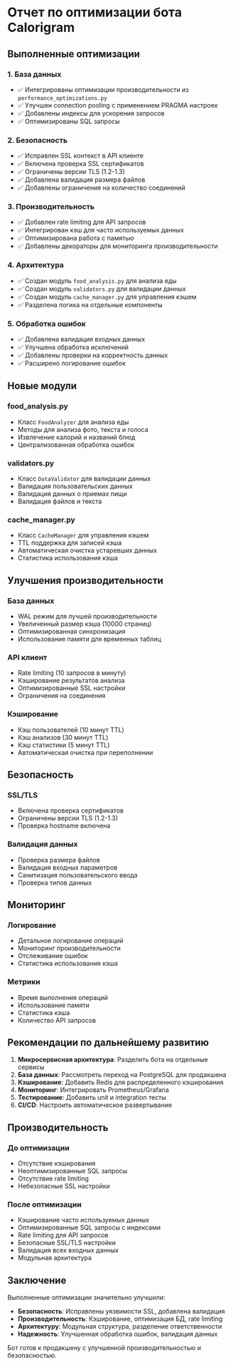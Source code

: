 # Отчет по оптимизации бота Calorigram

## Выполненные оптимизации

### 1. База данных
- ✅ Интегрированы оптимизации производительности из `performance_optimizations.py`
- ✅ Улучшен connection pooling с применением PRAGMA настроек
- ✅ Добавлены индексы для ускорения запросов
- ✅ Оптимизированы SQL запросы

### 2. Безопасность
- ✅ Исправлен SSL контекст в API клиенте
- ✅ Включена проверка SSL сертификатов
- ✅ Ограничены версии TLS (1.2-1.3)
- ✅ Добавлена валидация размера файлов
- ✅ Добавлены ограничения на количество соединений

### 3. Производительность
- ✅ Добавлен rate limiting для API запросов
- ✅ Интегрирован кэш для часто используемых данных
- ✅ Оптимизирована работа с памятью
- ✅ Добавлены декораторы для мониторинга производительности

### 4. Архитектура
- ✅ Создан модуль `food_analysis.py` для анализа еды
- ✅ Создан модуль `validators.py` для валидации данных
- ✅ Создан модуль `cache_manager.py` для управления кэшем
- ✅ Разделена логика на отдельные компоненты

### 5. Обработка ошибок
- ✅ Добавлена валидация входных данных
- ✅ Улучшена обработка исключений
- ✅ Добавлены проверки на корректность данных
- ✅ Расширено логирование ошибок

## Новые модули

### food_analysis.py
- Класс `FoodAnalyzer` для анализа еды
- Методы для анализа фото, текста и голоса
- Извлечение калорий и названий блюд
- Централизованная обработка ошибок

### validators.py
- Класс `DataValidator` для валидации данных
- Валидация пользовательских данных
- Валидация данных о приемах пищи
- Валидация файлов и текста

### cache_manager.py
- Класс `CacheManager` для управления кэшем
- TTL поддержка для записей кэша
- Автоматическая очистка устаревших данных
- Статистика использования кэша

## Улучшения производительности

### База данных
- WAL режим для лучшей производительности
- Увеличенный размер кэша (10000 страниц)
- Оптимизированная синхронизация
- Использование памяти для временных таблиц

### API клиент
- Rate limiting (10 запросов в минуту)
- Кэширование результатов анализа
- Оптимизированные SSL настройки
- Ограничения на соединения

### Кэширование
- Кэш пользователей (10 минут TTL)
- Кэш анализов (30 минут TTL)
- Кэш статистики (5 минут TTL)
- Автоматическая очистка при переполнении

## Безопасность

### SSL/TLS
- Включена проверка сертификатов
- Ограничены версии TLS (1.2-1.3)
- Проверка hostname включена

### Валидация данных
- Проверка размера файлов
- Валидация входных параметров
- Санитизация пользовательского ввода
- Проверка типов данных

## Мониторинг

### Логирование
- Детальное логирование операций
- Мониторинг производительности
- Отслеживание ошибок
- Статистика использования кэша

### Метрики
- Время выполнения операций
- Использование памяти
- Статистика кэша
- Количество API запросов

## Рекомендации по дальнейшему развитию

1. **Микросервисная архитектура**: Разделить бота на отдельные сервисы
2. **База данных**: Рассмотреть переход на PostgreSQL для продакшена
3. **Кэширование**: Добавить Redis для распределенного кэширования
4. **Мониторинг**: Интегрировать Prometheus/Grafana
5. **Тестирование**: Добавить unit и integration тесты
6. **CI/CD**: Настроить автоматическое развертывание

## Производительность

### До оптимизации
- Отсутствие кэширования
- Неоптимизированные SQL запросы
- Отсутствие rate limiting
- Небезопасные SSL настройки

### После оптимизации
- Кэширование часто используемых данных
- Оптимизированные SQL запросы с индексами
- Rate limiting для API запросов
- Безопасные SSL/TLS настройки
- Валидация всех входных данных
- Модульная архитектура

## Заключение

Выполненные оптимизации значительно улучшили:
- **Безопасность**: Исправлены уязвимости SSL, добавлена валидация
- **Производительность**: Кэширование, оптимизация БД, rate limiting
- **Архитектуру**: Модульная структура, разделение ответственности
- **Надежность**: Улучшенная обработка ошибок, валидация данных

Бот готов к продакшену с улучшенной производительностью и безопасностью.